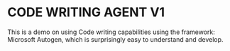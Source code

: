 # CODE WRITING AGENT V1
This is a demo on using Code writing capabilities using the framework: Microsoft Autogen, which is surprisingly easy to understand and develop. 



